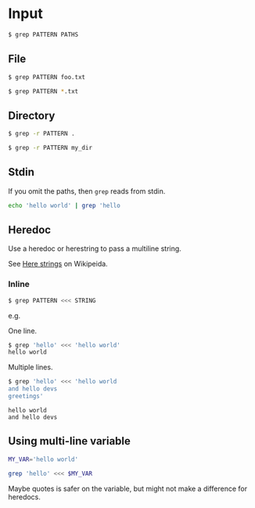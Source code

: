 # Input


```sh
$ grep PATTERN PATHS
```



## File

```sh
$ grep PATTERN foo.txt
```

```sh
$ grep PATTERN *.txt
```


## Directory

```sh
$ grep -r PATTERN .
```

```sh
$ grep -r PATTERN my_dir
```



## Stdin

If you omit the paths, then `grep` reads from stdin.

```sh
echo 'hello world' | grep 'hello
```


## Heredoc

Use a heredoc or herestring to pass a multiline string.

See [Here strings](https://en.wikipedia.org/wiki/Here_document#Here_strings) on Wikipeida.

### Inline

```sh
$ grep PATTERN <<< STRING
```

e.g.

One line.

```sh
$ grep 'hello' <<< 'hello world'
hello world
```

Multiple lines.

```sh
$ grep 'hello' <<< 'hello world
and hello devs
greetings'
```
```
hello world
and hello devs
```


## Using multi-line variable

```sh
MY_VAR='hello world'

grep 'hello' <<< $MY_VAR
```

Maybe quotes is safer on the variable, but might not make a difference for heredocs.
